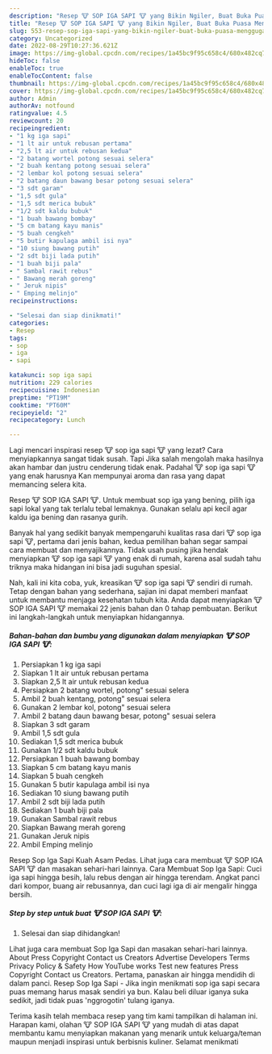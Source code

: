 ```yaml
---
description: "Resep 🐮 SOP IGA SAPI 🐮 yang Bikin Ngiler, Buat Buka Puasa Menggugah Selera"
title: "Resep 🐮 SOP IGA SAPI 🐮 yang Bikin Ngiler, Buat Buka Puasa Menggugah Selera"
slug: 553-resep-sop-iga-sapi-yang-bikin-ngiler-buat-buka-puasa-menggugah-selera
category: Uncategorized
date: 2022-08-29T10:27:36.621Z
image: https://img-global.cpcdn.com/recipes/1a45bc9f95c658c4/680x482cq70/sop-iga-sapi-foto-resep-utama.jpg
hideToc: false
enableToc: true
enableTocContent: false
thumbnail: https://img-global.cpcdn.com/recipes/1a45bc9f95c658c4/680x482cq70/sop-iga-sapi-foto-resep-utama.jpg
cover: https://img-global.cpcdn.com/recipes/1a45bc9f95c658c4/680x482cq70/sop-iga-sapi-foto-resep-utama.jpg
author: Admin
authorAv: notfound
ratingvalue: 4.5
reviewcount: 20
recipeingredient:
- "1 kg iga sapi"
- "1 lt air untuk rebusan pertama"
- "2,5 lt air untuk rebusan kedua"
- "2 batang wortel potong sesuai selera"
- "2 buah kentang potong sesuai selera"
- "2 lembar kol potong sesuai selera"
- "2 batang daun bawang besar potong sesuai selera"
- "3 sdt garam"
- "1,5 sdt gula"
- "1,5 sdt merica bubuk"
- "1/2 sdt kaldu bubuk"
- "1 buah bawang bombay"
- "5 cm batang kayu manis"
- "5 buah cengkeh"
- "5 butir kapulaga ambil isi nya"
- "10 siung bawang putih"
- "2 sdt biji lada putih"
- "1 buah biji pala"
- " Sambal rawit rebus"
- " Bawang merah goreng"
- " Jeruk nipis"
- " Emping melinjo"
recipeinstructions:

- "Selesai dan siap dinikmati!"
categories:
- Resep
tags:
- sop
- iga
- sapi

katakunci: sop iga sapi 
nutrition: 229 calories
recipecuisine: Indonesian
preptime: "PT19M"
cooktime: "PT60M"
recipeyield: "2"
recipecategory: Lunch

---
```



Lagi mencari inspirasi resep 🐮 sop iga sapi 🐮 yang lezat? Cara menyiapkannya sangat tidak susah. Tapi Jika salah mengolah maka hasilnya akan hambar dan justru cenderung tidak enak. Padahal 🐮 sop iga sapi 🐮 yang enak harusnya Kan mempunyai aroma dan rasa yang dapat memancing selera kita.


Resep 🐮 SOP IGA SAPI 🐮. Untuk membuat sop iga yang bening, pilih iga sapi lokal yang tak terlalu tebal lemaknya. Gunakan selalu api kecil agar kaldu iga bening dan rasanya gurih.

Banyak hal yang sedikit banyak mempengaruhi kualitas rasa dari 🐮 sop iga sapi 🐮, pertama dari jenis bahan, kedua pemilihan bahan segar sampai cara membuat dan menyajikannya. Tidak usah pusing jika hendak menyiapkan 🐮 sop iga sapi 🐮 yang enak di rumah, karena asal sudah tahu triknya maka hidangan ini bisa jadi suguhan spesial.


Nah, kali ini kita coba, yuk, kreasikan 🐮 sop iga sapi 🐮 sendiri di rumah. Tetap dengan bahan yang sederhana, sajian ini dapat memberi manfaat untuk membantu menjaga kesehatan tubuh kita. Anda dapat menyiapkan 🐮 SOP IGA SAPI 🐮 memakai 22 jenis bahan dan 0 tahap pembuatan. Berikut ini langkah-langkah untuk menyiapkan hidangannya.

<!--inarticleads1-->

##### Bahan-bahan dan bumbu yang digunakan dalam menyiapkan 🐮 SOP IGA SAPI 🐮:

1. Persiapkan 1 kg iga sapi
1. Siapkan 1 lt air untuk rebusan pertama
1. Siapkan 2,5 lt air untuk rebusan kedua
1. Persiapkan 2 batang wortel, potong&#34; sesuai selera
1. Ambil 2 buah kentang, potong&#34; sesuai selera
1. Gunakan 2 lembar kol, potong&#34; sesuai selera
1. Ambil 2 batang daun bawang besar, potong&#34; sesuai selera
1. Siapkan 3 sdt garam
1. Ambil 1,5 sdt gula
1. Sediakan 1,5 sdt merica bubuk
1. Gunakan 1/2 sdt kaldu bubuk
1. Persiapkan 1 buah bawang bombay
1. Siapkan 5 cm batang kayu manis
1. Siapkan 5 buah cengkeh
1. Gunakan 5 butir kapulaga ambil isi nya
1. Sediakan 10 siung bawang putih
1. Ambil 2 sdt biji lada putih
1. Sediakan 1 buah biji pala
1. Gunakan  Sambal rawit rebus
1. Siapkan  Bawang merah goreng
1. Gunakan  Jeruk nipis
1. Ambil  Emping melinjo


Resep Sop Iga Sapi Kuah Asam Pedas. Lihat juga cara membuat 🐮 SOP IGA SAPI 🐮 dan masakan sehari-hari lainnya. Cara Membuat Sop Iga Sapi: Cuci iga sapi hingga besih, lalu rebus dengan air hingga terendam. Angkat panci dari kompor, buang air rebusannya, dan cuci lagi iga di air mengalir hingga bersih. 

<!--inarticleads2-->

##### Step by step untuk buat 🐮 SOP IGA SAPI 🐮:


1. Selesai dan siap dihidangkan!

Lihat juga cara membuat Sop Iga Sapi dan masakan sehari-hari lainnya. About Press Copyright Contact us Creators Advertise Developers Terms Privacy Policy &amp; Safety How YouTube works Test new features Press Copyright Contact us Creators. Pertama, panaskan air hingga mendidih di dalam panci. Resep Sop Iga Sapi - Jika ingin menikmati sop iga sapi secara puas memang harus masak sendiri ya bun. Kalau beli diluar iganya suka sedikit, jadi tidak puas &#39;nggrogotin&#39; tulang iganya. 

Terima kasih telah membaca resep yang tim kami tampilkan di halaman ini. Harapan kami, olahan 🐮 SOP IGA SAPI 🐮 yang mudah di atas dapat membantu kamu menyiapkan makanan yang menarik untuk keluarga/teman maupun menjadi inspirasi untuk berbisnis kuliner. Selamat menikmati
